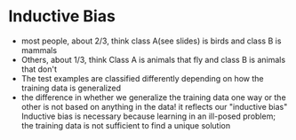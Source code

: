 # Inductive Bias
- most people, about 2/3, think class A(see slides) is birds and class B is mammals
- Others, about 1/3, think Class A is animals that fly and class B is animals that don't
- The test examples are classified differently depending on how the training data is generalized
- the difference in whether we generalize the training data one way or the other is not based on anything in the data! it reflects our "inductive bias"
Inductive bias is necessary because learning in an ill-posed problem; the training data is not sufficient to find a unique solution